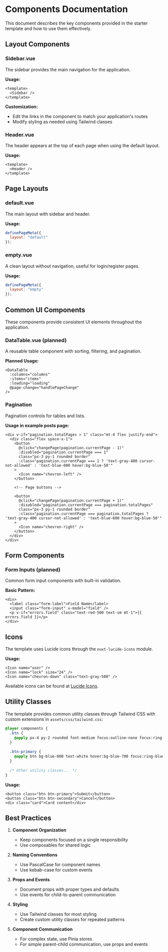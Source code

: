 # Components Documentation

This document describes the key components provided in the starter template and how to use them effectively.

## Layout Components

### Sidebar.vue

The sidebar provides the main navigation for the application.

**Usage:**
```vue
<template>
  <Sidebar />
</template>
```

**Customization:**
- Edit the links in the component to match your application's routes
- Modify styling as needed using Tailwind classes

### Header.vue

The header appears at the top of each page when using the default layout.

**Usage:**
```vue
<template>
  <Header />
</template>
```

## Page Layouts

### default.vue

The main layout with sidebar and header.

**Usage:**
```js
definePageMeta({
  layout: "default"
});
```

### empty.vue

A clean layout without navigation, useful for login/register pages.

**Usage:**
```js
definePageMeta({
  layout: "empty"
});
```

## Common UI Components

These components provide consistent UI elements throughout the application.

### DataTable.vue (planned)

A reusable table component with sorting, filtering, and pagination.

**Planned Usage:**
```vue
<DataTable 
  :columns="columns"
  :items="items"
  :loading="loading"
  @page-change="handlePageChange"
/>
```

### Pagination

Pagination controls for tables and lists.

**Usage in example posts page:**
```vue
<div v-if="pagination.totalPages > 1" class="mt-4 flex justify-end">
  <div class="flex space-x-1">
    <button 
      @click="changePage(pagination.currentPage - 1)" 
      :disabled="pagination.currentPage === 1"
      class="px-3 py-1 rounded border" 
      :class="pagination.currentPage === 1 ? 'text-gray-400 cursor-not-allowed' : 'text-blue-600 hover:bg-blue-50'"
    >
      <Icon name="chevron-left" />
    </button>
    
    <!-- Page buttons -->
    
    <button 
      @click="changePage(pagination.currentPage + 1)" 
      :disabled="pagination.currentPage === pagination.totalPages"
      class="px-3 py-1 rounded border" 
      :class="pagination.currentPage === pagination.totalPages ? 'text-gray-400 cursor-not-allowed' : 'text-blue-600 hover:bg-blue-50'"
    >
      <Icon name="chevron-right" />
    </button>
  </div>
</div>
```

## Form Components

### Form Inputs (planned)

Common form input components with built-in validation.

**Basic Pattern:**
```vue
<div>
  <label class="form-label">Field Name</label>
  <input class="form-input" v-model="field" />
  <p v-if="errors.field" class="text-red-500 text-sm mt-1">{{ errors.field }}</p>
</div>
```

## Icons

The template uses Lucide icons through the `nuxt-lucide-icons` module.

**Usage:**
```vue
<Icon name="user" />
<Icon name="lock" size="24" />
<Icon name="chevron-down" class="text-gray-500" />
```

Available icons can be found at [Lucide Icons](https://lucide.dev/icons/).

## Utility Classes

The template provides common utility classes through Tailwind CSS with custom extensions in `assets/css/tailwind.css`:

```css
@layer components {
  .btn {
    @apply px-4 py-2 rounded font-medium focus:outline-none focus:ring-2 focus:ring-opacity-50;
  }
  
  .btn-primary {
    @apply btn bg-blue-600 text-white hover:bg-blue-700 focus:ring-blue-500;
  }
  
  /* Other utility classes... */
}
```

**Usage:**
```vue
<button class="btn btn-primary">Submit</button>
<button class="btn btn-secondary">Cancel</button>
<div class="card">Card content</div>
```

## Best Practices

1. **Component Organization**
   - Keep components focused on a single responsibility
   - Use composables for shared logic

2. **Naming Conventions**
   - Use PascalCase for component names
   - Use kebab-case for custom events

3. **Props and Events**
   - Document props with proper types and defaults
   - Use events for child-to-parent communication

4. **Styling**
   - Use Tailwind classes for most styling
   - Create custom utility classes for repeated patterns

5. **Component Communication**
   - For complex state, use Pinia stores
   - For simple parent-child communication, use props and events